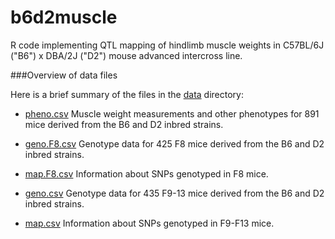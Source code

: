 b6d2muscle
==========

R code implementing QTL mapping of hindlimb muscle weights in C57BL/6J
("B6") x DBA/2J ("D2") mouse advanced intercross line.

###Overview of data files

Here is a brief summary of the files in the [data](data) directory:

+ [pheno.csv](data/pheno.csv) Muscle weight measurements and other
  phenotypes for 891 mice derived from the B6 and D2 inbred strains.

+ [geno.F8.csv](data/geno.F8.csv) Genotype data for 425 F8 mice
  derived from the B6 and D2 inbred strains.

+ [map.F8.csv](data/map.F8.csv) Information about SNPs genotyped in F8
  mice.

+ [geno.csv](data/geno.csv) Genotype data for 435 F9-13 mice derived
  from the B6 and D2 inbred strains.

+ [map.csv](data/map.csv) Information about SNPs genotyped in F9-F13
  mice.
